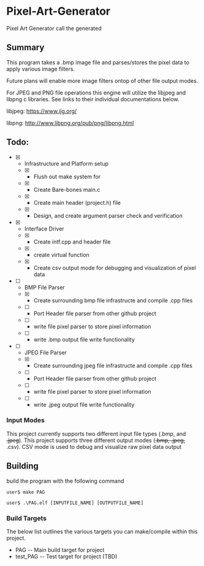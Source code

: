 # Pixel-Art-Generator
Pixel Art Generator
call the generated 

## Summary  
This program takes a .bmp image file and parses/stores the pixel data to apply various image filters. 

Future plans will enable more image filters ontop of other file output modes. 

For JPEG and PNG file operations this engine will utilize the libjpeg and libpng c libraries. See links to their individual documentations below. 

libjpeg: https://www.ijg.org/

libpng:  http://www.libpng.org/pub/png/libpng.html

## Todo:
- [x] - Infrastructure and Platform setup  
  - [x] - Flush out make system for  
  - [x] - Create Bare-bones main.c  
  - [x] - Create main header (project.h) file
  - [x] - Design, and create argument parser check and verification
- [x] - Interface Driver
  - [x] - Create intf.cpp and header file
  - [x] - create virtual function
  - [X] - Create csv output mode for debugging and visualization of pixel data
- [ ] - BMP File Parser
  - [x] - Create surrounding bmp file infrastructe and compile .cpp files
  - [ ] - Port Header file parser from other github project
  - [ ] - write file pixel parser to store pixel information
  - [ ] - write .bmp output file write functionality
- [ ] - JPEG File Parser
  - [x] - Create surrounding jpeg file infrastructe and compile .cpp files
  - [ ] - Port Header file parser from other github project
  - [ ] - write file pixel parser to store pixel information
  - [ ] - write .jpeg output file write functionality


### Input Modes
This project currently supports two different input file types (.bmp, and ~~.jpeg~~). 
This project supports three different output modes (~~.bmp, .jpeg,~~ .csv). CSV mode is used to debug 
and visualize raw pixel data output

## Building

build the program with the following command  

    user$ make PAG
  
    user$ .\PAG.elf [INPUTFILE_NAME] [OUTPUTFILE_NAME]

### Build Targets
The below list outlines the various targets you can make/compile within this project. 

 * PAG  -- Main build target for project
 * test_PAG -- Test target for project (TBD)




